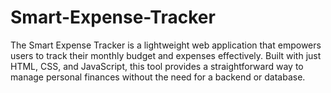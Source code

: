 # Smart-Expense-Tracker
The Smart Expense Tracker is a lightweight web application that empowers users to track their monthly budget and expenses effectively. Built with just HTML, CSS, and JavaScript, this tool provides a straightforward way to manage personal finances without the need for a backend or database.
